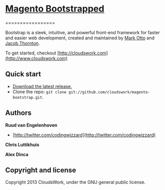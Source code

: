# [Magento Bootstrapped](http://www.cloudswork.com)
=================

Bootstrap is a sleek, intuitive, and powerful front-end framework for faster and easier web development, created and maintained by [Mark Otto](http://twitter.com/mdo) and [Jacob Thornton](http://twitter.com/fat).

To get started, checkout [http://cloudswork.com](http://www.cloudswork.com)

## Quick start
* [Download the latest release.](https://github.com/cloudswork/magento-bootstrap/archive/master.zip)
* Clone the repo: `git clone git://github.com/cloudswork/magento-bootstrap.git`.

## Authors

**Ruud van Engelenhoven**
+ [http://twitter.com/codingwizzard](http://twitter.com/codingwizzard)

**Chris Luttikhuis**

**Alex Dinca**

## Copyright and license
Copyright 2013 CloudsWork, under the GNU general public license.